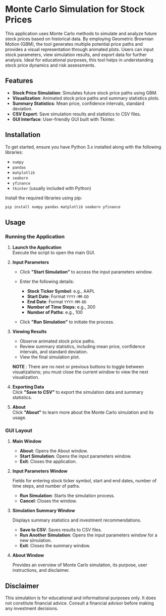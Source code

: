 # **Monte Carlo Simulation for Stock Prices**

This application uses Monte Carlo methods to simulate and analyze future stock prices based on historical data. By employing Geometric Brownian Motion (GBM), the tool generates multiple potential price paths and provides a visual representation through animated plots. Users can input stock parameters, view simulation results, and export data for further analysis. Ideal for educational purposes, this tool helps in understanding stock price dynamics and risk assessments.


## Features
- **Stock Price Simulation**: Simulates future stock price paths using GBM.
- **Visualization**: Animated stock price paths and summary statistics plots.
- **Summary Statistics**: Mean price, confidence intervals, standard deviation.
- **CSV Export**: Save simulation results and statistics to CSV files.
- **GUI Interface**: User-friendly GUI built with Tkinter.


## Installation
To get started, ensure you have Python 3.x installed along with the following libraries:

- `numpy`
- `pandas`
- `matplotlib`
- `seaborn`
- `yfinance`
- `tkinter` (usually included with Python)

Install the required libraries using pip:

```bash
pip install numpy pandas matplotlib seaborn yfinance
```

## Usage

### Running the Application

1. **Launch the Application**  
   Execute the script to open the main GUI.

2. **Input Parameters**  
   - Click **"Start Simulation"** to access the input parameters window.  
   - Enter the following details:
      - **Stock Ticker Symbol**: e.g., AAPL
      - **Start Date**: Format `YYYY-MM-DD`
      - **End Date**: Format `YYYY-MM-DD`
      - **Number of Time Steps**: e.g., 300
      - **Number of Paths**: e.g., 100
   
   - Click **"Run Simulation"** to initiate the process.

3. **Viewing Results**  
   - Observe animated stock price paths.
   - Review summary statistics, including mean price, confidence intervals, and standard deviation.
   - View the final simulation plot.
   
   **NOTE** : There are no next or previous buttons to toggle between visualizations; you must close the current window to view the next visualization.

4. **Exporting Data**  
   Click **"Save to CSV"** to export the simulation data and summary statistics.

5. **About**  
   Click **"About"** to learn more about the Monte Carlo simulation and its usage.

### GUI Layout
1. **Main Window**
    - **About**: Opens the About window.
    - **Start Simulation**: Opens the input parameters window.
    - **Exit**: Closes the application.

2. **Input Parameters Window**

    Fields for entering stock ticker symbol, start and end dates, number of time steps, and number of paths.
    - **Run Simulation**: Starts the simulation process.
    - **Cancel**: Closes the window.

3. **Simulation Summary Window**
   
    Displays summary statistics and investment recommendations.
    - **Save to CSV**: Saves results to CSV files.
    - **Run Another Simulation**: Opens the input parameters window for a new simulation.
    - **Exit**: Closes the summary window.

4. **About Window**

    Provides an overview of Monte Carlo simulation, its purpose, user instructions, and disclaimer.

## Disclaimer

This simulation is for educational and informational purposes only. It does not constitute financial advice. Consult a financial advisor before making any investment decisions.
